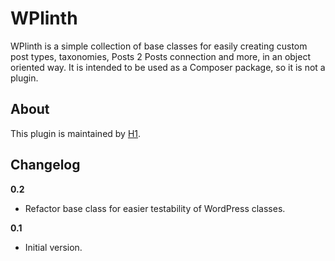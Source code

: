# WPlinth

WPlinth is a simple collection of base classes for easily creating custom post types, taxonomies, Posts 2 Posts connection and more, in an object oriented way. It is intended to be used as a Composer package, so it is not a plugin.

## About

This plugin is maintained by [H1](https://h1.fi/en/).

## Changelog ##

**0.2**
* Refactor base class for easier testability of WordPress classes.

**0.1**
* Initial version.